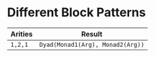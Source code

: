 # Different Block Patterns

|Arities|Result|
|-------|------|
|`1,2,1`|`Dyad(Monad1(Arg), Monad2(Arg))`|
